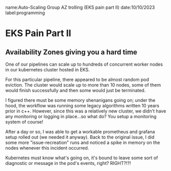 name:Auto-Scaling Group AZ trolling (EKS pain part II)
date:10/10/2023
label:programming

# EKS Pain Part II

## Availability Zones giving you a hard time

One of our pipelines can scale up to hundreds of concurrent worker nodes in our kubernetes cluster hosted in EKS.

For this particular pipeline, there appeared to be almost random pod eviction. The cluster would scale up to more than 10 nodes, some of them would finish successfully and then some would just be terminated.

I figured there must be some memory shenanigans going on; under the hood, the workflow was running some legacy algorithms written 10 years prior in c++. However, since this was a relatively new cluster, we didn't have any monitoring or logging in place...so what do? You setup a monitoring system of course!

After a day or so, I was able to get a workable prometheus and grafana setup rolled out (we needed it anyway). Back to the original issue, I did some more "issue-recreation" runs and noticed a spike in memory on the nodes whenever this incident occurred.

Kubernetes must know what's going on, it's bound to leave some sort of diagnostic or message in the pod's events, right? RIGHT?!?!
